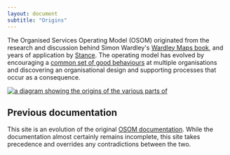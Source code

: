 ```yaml
---
layout: document
subtitle: "Origins"
---
```


The Organised Services Operating Model (OSOM) originated from the research and discussion
behind Simon Wardley's [Wardley Maps book](https://medium.com/wardleymaps), and years of
application by [Stance](http://stance.consulting/). The operating model has evolved by
encouraging a [common set of good behaviours](/doctrine) at multiple organisations and
discovering an organisational design and supporting processes that occur as a consequence.

[![a diagram showing the origins of the various parts of](assets/img/opmodel-overview.jpg "OSOM
Oviewview")](assets/img/opmodel-overview.jpg "Operating model
origins diagram")

## Previous documentation

This site is an evolution of the original [OSOM
documentation](http://stance.consulting/osom/). While the
documentation almost certainly remains incomplete, this site takes
precedence and overrides any contradictions between the two.
